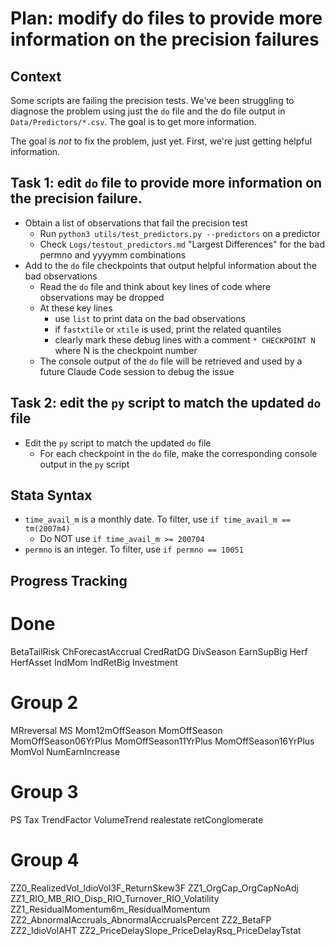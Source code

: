 # Plan: modify do files to provide more information on the precision failures 

## Context

Some scripts are failing the precision tests. We've been struggling to diagnose the problem using just the `do` file and the do file output in `Data/Predictors/*.csv`. The goal is to get more information.

The goal is *not* to fix the problem, just yet. First, we're just getting helpful information.

## Task 1: edit `do` file to provide more information on the precision failure.

- Obtain a list of observations that fail the precision test
  - Run `python3 utils/test_predictors.py --predictors` on a predictor
  - Check `Logs/testout_predictors.md` "Largest Differences" for the bad permno and yyyymm combinations 
- Add to the `do` file checkpoints that output helpful information about the bad observations
  - Read the `do` file and think about key lines of code where observations may be dropped
  - At these key lines
    - use `list` to print data on the bad observations
    - if `fastxtile` or `xtile` is used, print the related quantiles    
    - clearly mark these debug lines with a comment `* CHECKPOINT N` where N is the checkpoint number
  - The console output of the `do` file will be retrieved and used by a future Claude Code session to debug the issue

## Task 2: edit the `py` script to match the updated `do` file

- Edit the `py` script to match the updated `do` file
  - For each checkpoint in the `do` file, make the corresponding console output in the `py` script

## Stata Syntax
- `time_avail_m` is a monthly date. To filter, use `if time_avail_m == tm(2007m4)`
  - Do NOT use `if time_avail_m >= 200704`
- `permno` is an integer. To filter, use `if permno == 10051`

## Progress Tracking

# Done 
BetaTailRisk ChForecastAccrual CredRatDG DivSeason EarnSupBig Herf HerfAsset IndMom IndRetBig Investment 

# Group 2

MRreversal MS Mom12mOffSeason MomOffSeason MomOffSeason06YrPlus MomOffSeason11YrPlus MomOffSeason16YrPlus MomVol NumEarnIncrease 

# Group 3

PS Tax TrendFactor VolumeTrend realestate retConglomerate 

# Group 4

ZZ0_RealizedVol_IdioVol3F_ReturnSkew3F 
ZZ1_OrgCap_OrgCapNoAdj 
ZZ1_RIO_MB_RIO_Disp_RIO_Turnover_RIO_Volatility 
ZZ1_ResidualMomentum6m_ResidualMomentum 
ZZ2_AbnormalAccruals_AbnormalAccrualsPercent 
ZZ2_BetaFP 
ZZ2_IdioVolAHT 
ZZ2_PriceDelaySlope_PriceDelayRsq_PriceDelayTstat 
